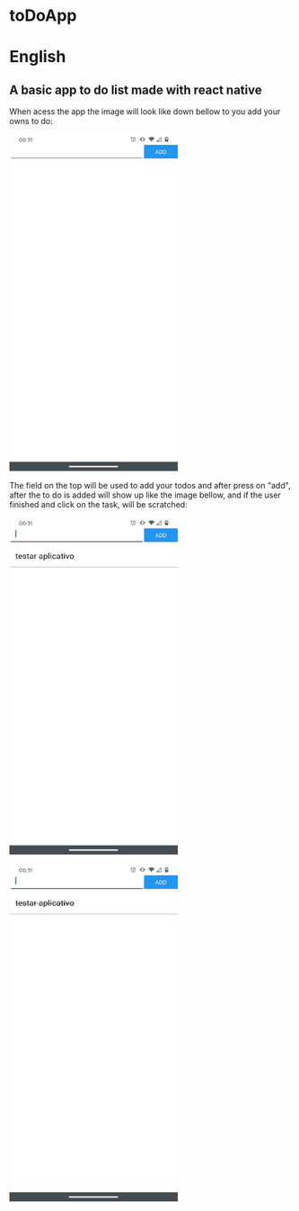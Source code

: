 # toDoApp
<h1>English</h1>
<h2>A basic app to do list made with react native</h2> 

<p>When acess the app the image will look like down bellow to you add your owns to do:</p>

<img src="/assets/Images/toDoEmpty.jpeg" alt="toDoEmpty"
	title="toDoEmpty" width="300" height="600" />

<p>The field on the top will be used to add your todos and after press on "add", after the to do is added will show up like the image bellow, 
	and if the user finished and click on the task, will be scratched:</p>

<img src="/assets/Images/toDoAdded.jpeg" alt="toDoAdded"
	title="toDoAdded" width="300" height="600" />
	
<img src="/assets/Images/toDoScratched.jpeg" alt="toDoScratched"
	title="toDoScratched" width="300" height="600" />

